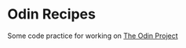 # Odin Recipes

Some code practice for working on [The Odin Project](https://www.theodinproject.com)
